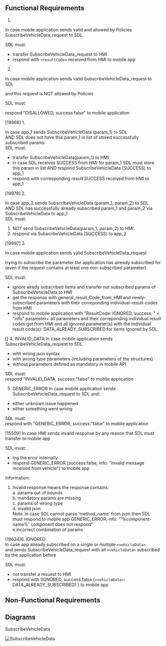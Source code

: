 ## Functional Requirements

1.
In case mobile application sends valid and allowed by Policies SubscribeVehicleData_request to SDL

SDL must: 
- transfer SubscribeVehicleData_request to HMI
- respond with `<resultCode>` received from HMI to mobile app 

2.
In case mobile application sends valid SubscribeVehicleData_request to SDL

and this request is NOT allowed by Policies

SDL must: 

respond "DISALLOWED, success:false" to mobile application




[19968] 1.

In case app_1 sends SubscribeVehicleData (param_1) to SDL  
AND SDL does not have this param_1 in list of stored successfully subscribed params  
SDL must:
- transfer SubscribeVehicleData(param_1) to HMI
- in case SDL receives SUCCESS from HMI for param_1 SDL must store this param in list AND respond SubscribeVehicleData (SUCCESS) to app_1
- respond with corresponding result SUCCESS received from HMI to app_1

[19978] 2. 

In case app_2 sends SubscribeVehicleData (param_1, param_2) to SDL  
AND SDL has successfully already subscribed param_1 and param_2 via SubscribeVehicleData to app_1  
SDL must:
1) NOT send SubscribeVehicleData(param_1, param_2) to HMI.
2) respond via SubscribeVehicleData (SUCCESS) to app_2

[19997] 3. 

In case mobile application sends valid SubscribeVehicleData_request 

trying to subscribe the parameter the application has already subscribed for (even if the request contains at least one non-subscribed parameter)

SDL must: 
- ignore alredy subscribed items and transfer not subscribed params of SubscribeVehicleData to HMI
- get the response with general_result_Code_from_HMI and newly-subscribed parameters with their correponding individual-result-codes from HMI 
- respond to mobile application with "ResultCode: IGNORED, success: <applicable flag>" + "info" parameter+ all parameters and their correponding individual result codes got from HMI and all ignored parameter(s) with the individual result code(s): DATA_ALREADY_SUBSCRIBED for items ignored by SDL.


[] 4. INVALID_DATA
In case mobile application sends SubscribeVehicleData_request to SDL  
- with wrong json syntax 
- with wrong type parameters (including parameters of the structures)
- without parameters defined as mandatory in mobile API

SDL must:  
respond "INVALID_DATA, success:"false" to mobile application

5. GENERIC_ERROR
In case mobile application sends SubscribeVehicleData_request to SDL and:
- either unknown issue happened 
- either something went wrong

SDL must:  
respond with "GENERIC_ERROR, success:"false" to mobile application

[15509]
In case HMI sends invalid response by any reason that SDL must transfer to mobile app

SDL must:  
- log the error internally  
- respond GENERIC_ERROR (success:false, info: "Invalid message received from vehicle") to mobile app  

Information:  
1. Invalid response means the response contains:  
a. params out of bounds  
b. mandatory params are missing  
c. params of wrong type  
d. invalid json  
Note: in case SDL cannot parse 'method_name' from json then SDL must respond to mobile app GENERIC_ERROR, info: "'%component-name%' component does not respond"  
e.incorrect combination of params

[19624]6. IGNORED  
In case app already subscribed on a single or multiple `<vehicleData>`  
and sends SubscribeVehicleData_request with all `<vehicleData>` subscribed by the application before  

SDL must:  
- not transfer a resuest to HMI  
- respond with (IGNORED, success:false {`<vehicleData>`: DATA_ALREADY_SUBSCRIBED} ) to mobile app


## Non-Functional Requirements

## Diagrams

SubscribeVehicleData

![SubscribeVehicleData](https://github.com/smartdevicelink/sdl_requirements/blob/SubscribeWayPoints/detailed_docs/accessories/SubscribeVehicleData.png)

